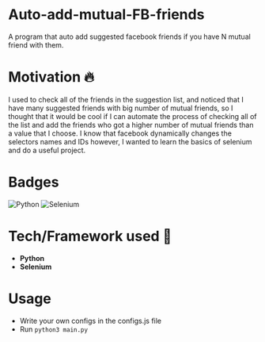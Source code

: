 # Auto-add-mutual-FB-friends
A program that auto add suggested facebook friends if you have N mutual friend with them.


# Motivation 🔥
I used to check all of the friends in the suggestion list, and noticed that I have many suggested friends with big number of mutual friends, so I thought that it 
would be cool if I can automate the process of checking all of the list and add the friends who got a higher number of mutual friends than a value that I choose.
I know that facebook dynamically changes the selectors names and IDs however, I wanted to learn the basics of selenium and do a useful project.



# Badges
![ Python ](https://img.shields.io/badge/python-3776AB?style=for-the-badge&logo=python&logoColor=white)
![ Selenium ](https://img.shields.io/badge/selenium-43B02A?style=for-the-badge&logo=selenium&logoColor=white)




# Tech/Framework used 👜
- **Python** 
- **Selenium**


# Usage
- Write your own configs in the configs.js file
- Run ``python3 main.py``
